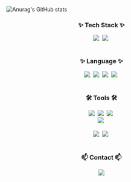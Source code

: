![Anurag's GitHub stats](https://github-readme-stats.vercel.app/api?username=ayz1070&show_icons=true&theme=스타일)


<h3 align="center">✨ Tech Stack ✨</h3>
<div align="center">
  <img src="https://img.shields.io/badge/flutter-44D2F2?style=for-the-badge&logo=flutter&logoColor=white" />&nbsp
  <img src="https://img.shields.io/badge/android-3DDC84?style=for-the-badge&logo=android&logoColor=white" />&nbsp
</div>



<br>

<h3 align="center">✨ Language ✨</h3>


<div align="center">
  <img src="https://img.shields.io/badge/java-F22233?style=for-the-badge&logo=openjdk&logoColor=white" />&nbsp
  <img src="https://img.shields.io/badge/python-4480A6?style=for-the-badge&logo=python&logoColor=white" />&nbsp
  <img src="https://img.shields.io/badge/dart-44D2F2?style=for-the-badge&logo=dart&logoColor=white" />&nbsp
  <img src="https://img.shields.io/badge/kotlin-8A26A6.svg?style=for-the-badge&logo=kotlin&logoColor=white" />&nbsp
</div>



<br>

<h3 align="center">🛠 Tools 🛠</h3>
<div align="center">
  <img src="https://img.shields.io/badge/git-F05033.svg?style=for-the-badge&logo=git&logoColor=white" />&nbsp
  <img src="https://img.shields.io/badge/github-181717.svg?style=for-the-badge&logo=github&logoColor=white" />&nbsp
  <img src="https://img.shields.io/badge/Notion-F3F3F3.svg?style=for-the-badge&logo=notion&logoColor=white" />&nbsp
</div>

<div align="center">
  <img src="https://img.shields.io/badge/figma-F24E1E.svg?style=for-the-badge&logo=figma&logoColor=white" />&nbsp
</div>

<br>

<div align="center">
  <img src="https://img.shields.io/badge/androidstudio-2C2C32.svg?style=for-the-badge&logo=androidstudio&logoColor=white" />&nbsp
  <img src="https://img.shields.io/badge/intellij-2C2C32.svg?style=for-the-badge&logo=intellij&logoColor=white" />&nbsp
<!--   <img src="https://img.shields.io/badge/Colab-2C2C32.svg?style=for-the-badge&logo=googlecolab&logoColor=F9AB00" />&nbsp -->
</div>

<br>

<h3 align="center">📫 Contact 📫</h3>
<div align="center">
  <a href="https://developer-comingsoon.tistory.com/">
    <img src="https://img.shields.io/badge/Tistory-1EBC8F?style=for-the-badge&logo=tistory&logoColor=white" />
  </a>
</div>
